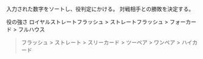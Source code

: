 入力された数字をソートし、役判定にかける。
対戦相手との勝敗を決定する。

役の強さ
ロイヤルストレートフラッシュ > ストレートフラッシュ > フォーカード > フルハウス 
> フラッシュ > ストレート > スリーカード > ツーペア > ワンペア > ハイカード
